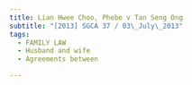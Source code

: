 ```yaml
---
title: Lian Hwee Choo, Phebe v Tan Seng Ong 
subtitle: "[2013] SGCA 37 / 03\_July\_2013"
tags:
  - FAMILY LAW
  - Husband and wife
  - Agreements between

---
```


